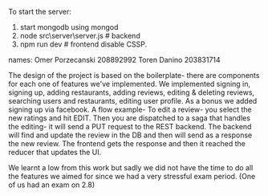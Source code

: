 To start the server:
1. start mongodb using mongod
2. node src\server\server.js # backend
3. npm run dev # frontend
disable CSSP.

names:
Omer Porzecanski 208892992
Toren Danino 203831714

The design of the project is based on the boilerplate-
there are components for each one of features we've implemented.
We implemented signing in, signing up, adding restaurants, adding reviews, editing & deleting reviews,
searching users and restaurants, editing user profile.
As a bonus we added signing up via facebook.
A flow example-
To edit a review- you select the new ratings and hit EDIT.
Then you are dispatched to a saga that handles the editing- it will send a PUT request to the REST backend.
The backend will find and update the review in the DB and then will send as a response the new review.
The frontend gets the response and then it reached the reducer that updates the UI.
 
We learnt a low from this work but sadly we did not have the time to do all the features we aimed for since we had
a very stressful exam period. (One of us had an exam on 2.8)
